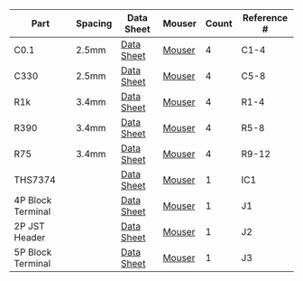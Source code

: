 | Part | Spacing | Data Sheet | Mouser | Count | Reference # |
| ---- | ------- | ---------- | ------ | ----- | ----------- |
| C0.1 | 2.5mm | [Data Sheet](https://www.mouser.com/datasheet/2/427/kseries-1763315.pdf) | [Mouser](https://www.mouser.com/ProductDetail/Vishay-BC-Components/K104M15X7RF53L2?qs=sGAEpiMZZMsh%252B1woXyUXj2j%2FOJvoqXgXOm5N%2FZm3fN4%3D) | 4 | C1-4 |
| C330 | 2.5mm | [Data Sheet](https://www.mouser.com/datasheet/2/293/e-vr-6088.pdf) | [Mouser](https://www.mouser.com/ProductDetail/Nichicon/UVR0J331MED?qs=sGAEpiMZZMsh%252B1woXyUXjzDSgkp6P%2F%252BZoLnpzBSMaUQ%3D) | 4 | C5-8 |
| R1k | 3.4mm | [Data Sheet](https://www.mouser.com/datasheet/2/219/MF-MFS-RK-18760.pdf) | [Mouser](https://www.mouser.com/ProductDetail/KOA-Speer/MFS1-4CCT52R1001F?qs=67CtzMuHUrtypecOPXYk%252BA%3D%3D) | 4 | R1-4 |
| R390 | 3.4mm | [Data Sheet](https://www.mouser.com/datasheet/2/219/MF-MFS-RK-18760.pdf) | [Mouser](https://www.mouser.com/ProductDetail/KOA-Speer/MFS1-4DCT52R3900F?qs=sGAEpiMZZMsPqMdJzcrNwk4M%252BI85OEMFad%252Brno5%2FUrA%3D) | 4 | R5-8 |
| R75 | 3.4mm | [Data Sheet](https://www.mouser.com/datasheet/2/219/MF-MFS-RK-18760.pdf) | [Mouser](https://www.mouser.com/ProductDetail/KOA-Speer/MFS1-4DCT52R75R0F?qs=sGAEpiMZZMtlubZbdhIBIMGWx9NGMVc0OmwVyUDpkqA%3D) |4| R9-12 |
| THS7374 | | [Data Sheet](https://www.ti.com/general/docs/suppproductinfo.tsp?distId=26&gotoUrl=http%253A%252F%252Fwww.ti.com%252Flit%252Fgpn%252Fths7374) | [Mouser](https://www.mouser.com/ProductDetail/Texas-Instruments/THS7374IPW?qs=sGAEpiMZZMuDyxyMP5MlsOi5Zw9NnNAW) | 1 | IC1 |
| 4P Block Terminal | | [Data Sheet](https://www.mouser.com/datasheet/2/670/tb001-500-1550615.pdf) | [Mouser](https://www.mouser.com/ProductDetail/CUI-Devices/TB001-500-04BE?qs=%2Fha2pyFadujMdv6PiXeNZh%252B4MEgUxY1Xm%2FnE4hMP3LsnqETq6OQuAw%3D%3D) | 1 | J1 |
| 2P JST Header | | [Data Sheet](http://www.jst-mfg.com/product/pdf/eng/ePH.pdf) | [Mouser](https://www.digikey.com/products/en?mpart=B2B-PH-K-S%28LF%29%28SN%29&v=455) | 1 | J2 |
| 5P Block Terminal | | [Data Sheet](https://www.mouser.com/datasheet/2/670/tb003-500-1550597.pdf) | [Mouser](https://www.mouser.com/ProductDetail/CUI-Devices/TB003-500-P05BE?qs=vLWxofP3U2xXm4XKOMROaw%3D%3D) | 1 | J3 |